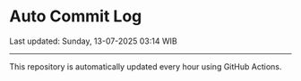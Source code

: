 # Auto Commit Log

Last updated: Sunday, 13-07-2025 03:14 WIB

---

This repository is automatically updated every hour using GitHub Actions.
